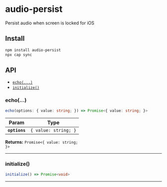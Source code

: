 # audio-persist

Persist audio when screen is locked for iOS

## Install

```bash
npm install audio-persist
npx cap sync
```

## API

<docgen-index>

* [`echo(...)`](#echo)
* [`initialize()`](#initialize)

</docgen-index>

<docgen-api>
<!--Update the source file JSDoc comments and rerun docgen to update the docs below-->

### echo(...)

```typescript
echo(options: { value: string; }) => Promise<{ value: string; }>
```

| Param         | Type                            |
| ------------- | ------------------------------- |
| **`options`** | <code>{ value: string; }</code> |

**Returns:** <code>Promise&lt;{ value: string; }&gt;</code>

--------------------


### initialize()

```typescript
initialize() => Promise<void>
```

--------------------

</docgen-api>
